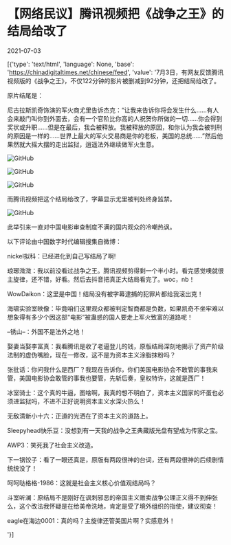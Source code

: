 # 【网络民议】腾讯视频把《战争之王》的结局给改了

2021-07-03

[{'type': 'text/html', 'language': None, 'base': 'https://chinadigitaltimes.net/chinese/feed', 'value': '7月3日，有网友反馈腾讯视频版的《战争之王》，不仅122分钟的影片被删减到92分钟，还把结局给改了。

原片结尾是：

尼古拉斯凯奇饰演的军火商尤里告诉杰克：“让我来告诉你将会发生什么……有人会来敲门叫你到外面去，会有一个官阶比你高的人祝贺你所做的一切……你会得到奖状或升职……但是在最后，我会被释放。我被释放的原因，和你认为我会被判刑的原因是一样的……世界上最大的军火交易商是你的老板，美国的总统……”然后他果然就大摇大摆的走出监狱，逍遥法外继续做军火生意。

![GitHub](https://chinadigitaltimes.net/chinese/files/2021/07/image-1625365212640.png)

![GitHub](https://chinadigitaltimes.net/chinese/files/2021/07/image-1625364193225.png)

![GitHub](https://chinadigitaltimes.net/chinese/files/2021/07/image-1625364264875.png)

而腾讯视频把这个结局给改了，字幕显示尤里被判处终身监禁。

![GitHub](https://chinadigitaltimes.net/chinese/files/2021/07/image-1625338245416.png)

此举引来一直对中国电影审查制度不满的国内观众的冷嘲热讽。

以下评论由中国数字时代编辑搜集自微博：



nickel拟科：已经进化到自己写结局了啊!

琅琊溦溦：我以前没看过战争之王。腾讯视频剪得剩一个半小时。看完感觉噢就很主旋律，还不错，好看。然后去抖音把真正大结局看完了。woc，nb！

WowDaikon：这里是中国！结局没有被字幕逮捕的犯罪片都给我滚出克！

海啸实验室映像：毕竟咱们这里观众都被判定智商都是负数，如果凯奇不坐牢难以想象得有多少个因这部“电影”被蛊惑的国人要走上军火致富的道路呢！

&#8211;锈山&#8211;：外国不是法外之地！

娶妻当娶李富真：我看腾讯是收了老逼登儿的钱，原版结局深刻地揭示了资产阶级法制的虚伪嘴脸，现在一修改，这不是为资本主义涂脂抹粉吗？

张批话：你问我什么是西厂？我现在告诉你，你们美国电影协会不敢管的事我来管，美国电影协会敢管的事我也要管，先斩后奏，皇权特许，这就是西厂！

冰室骑士：这个真的牛逼，图啥啊，我真的想不明白了，资本主义国家的坏蛋也必须进监狱吗，不进不正好说明资本主义水深火热么！

无敌清新小十六：正道的光洒在了资本主义的道路上。

Sleepyhead快乐豆：没想到有一天我的战争之王典藏版光盘有望成为传家之宝。

AWP3：笑死我了社会主义改造。

下一锅饺子：看了一眼还真是，原版有两段很神的台词，还有两段很神的后续剧情统统没了！

呵呵哒格格-1986：这就是社会主义核心价值观结局吗？

斗室听澜：原结局不是刚好在讽刺邪恶的帝国主义贩卖战争公理正义得不到伸张么，这个改法我怀疑是在给美帝洗地，肯定是受了境外组织的指使，建议彻查！

eagle在海边0001：真的吗？主旋律还管美国片啊？实感意外！

'}]
